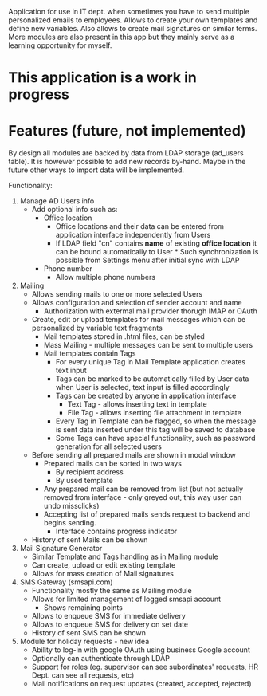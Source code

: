 Application for use in IT dept. when sometimes you have to send multiple personalized emails to employees. Allows to create your own templates and define new variables.
Also allows to create mail signatures on similar terms. More modules are also present in this app but they mainly serve as a learning opportunity for myself.

# This application is a work in progress
# Features (future, not implemented)

By design all modules are backed by data from LDAP storage (ad_users table). It is howewer possible to add new records by-hand. Maybe in the future other ways to import data will be implemented.

Functionality:
1)  Manage AD Users info
    * Add optional info such as:
        * Office location
            * Office locations and their data can be entered from application interface independently from Users
            * If LDAP field "cn" contains <b>name</b> of existing <b>office location</b> it can be bound automatically to User
                    * Such synchronization is possible from Settings menu after initial sync with LDAP
        * Phone number
            * Allow multiple phone numbers
2)  Mailing
    * Allows sending mails to one or more selected Users
    * Allows configuration and selection of sender account and name
        * Authorization with extermal mail provider thorugh IMAP or OAuth
    * Create, edit or upload templates for mail messages which can be personalized by variable text fragments
        * Mail templates stored in .html files, can be styled
        * Mass Mailing - multiple messages can be sent to multiple users
        * Mail templates contain Tags
            * For every unique Tag in Mail Template application creates text input
            * Tags can be marked to be automatically filled by User data when User is selected, text input is filled accordingly
            * Tags can be created by anyone in application interface
                * Text Tag - allows inserting text in template
                * File Tag - allows inserting file attachment in template
            * Every Tag in Template can be flagged, so when the message is sent data inserted under this tag will be saved to database
            * Some Tags can have special functionality, such as password generation for all selected users
    * Before sending all prepared mails are shown in modal window
        * Prepared mails can be sorted in two ways
            * By recipient address
            * By used template
        * Any prepared mail can be removed from list (but not actually removed from interface - only greyed out, this way user can undo missclicks)
        * Accepting list of prepared mails sends request to backend and begins sending.
            * Interface contains progress indicator 
    * History of sent Mails can be shown
3)  Mail Signature Generator
    * Similar Template and Tags handling as in Mailing module
    * Can create, upload or edit existing template
    * Allows for mass creation of Mail signatures
4)  SMS Gateway (smsapi.com)
    * Functionality mostly the same as Mailing module
    * Allows for limited management of logged smsapi account
        * Shows remaining points
    * Allows to enqueue SMS for immediate delivery
    * Allows to enqueue SMS for delivery on set date
    * History of sent SMS can be shown
5)  Module for holiday requests - new idea
    * Ability to log-in with google OAuth using business Google account
    * Optionally can authenticate through LDAP
    * Support for roles (eg. supervisor can see subordinates' requests, HR Dept. can see all requests, etc)
    * Mail notifications on request updates (created, accepted, rejected)
